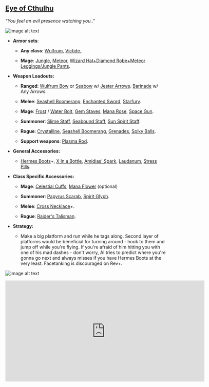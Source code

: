 ## [Eye of Cthulhu](https://terraria.gamepedia.com/Eye_of_Cthulhu)

*"You feel an evil presence watching you.."*

![image alt text](../public/BMbpD6rCZ1qoniF20u7H2A_img_6.png)

* **Armor sets**:

    * **Any class**: [Wulfrum](https://calamitymod.gamepedia.com/Wulfrum_armor), [Victide.](https://calamitymod.gamepedia.com/Victide_armor).

    * **Mage**: [Jungle](https://terraria.gamepedia.com/Jungle_armor), [Meteor](https://terraria.gamepedia.com/Meteor_armor), [Wizard Hat+Diamond Robe+Meteor Leggings/Jungle Pants](https://terraria.gamepedia.com/Wizard_set).

* **Weapon Loadouts:**

    * **Ranged**: [Wulfrum Bow](https://calamitymod.gamepedia.com/Wulfrum_Bow) or [Seabow](https://calamitymod.gamepedia.com/Seabow) w/ [Jester Arrows](https://terraria.gamepedia.com/Jester%27s_Arrow). [Barinade](https://calamitymod.gamepedia.com/Barinade) w/ Any Arrows.

    * **Melee**: [Seashell Boomerang](https://calamitymod.gamepedia.com/Seashell_Boomerang), [Enchanted Sword](https://terraria.gamepedia.com/Enchanted_Sword_(item)), [Starfury](https://terraria.gamepedia.com/Starfury).

    * **Mage**: [Frost](https://calamitymod.gamepedia.com/Frost_Bolt) / [Water Bolt](https://terraria.gamepedia.com/Water_Bolt), [Gem Staves](https://terraria.gamepedia.com/Gem_staves), [Mana Rose](https://calamitymod.gamepedia.com/Mana_Rose), [Space Gun](https://terraria.gamepedia.com/Space_Gun).

    * **Summoner**: [Slime Staff](https://terraria.gamepedia.com/Slime_Staff), [Seabound Staff](https://calamitymod.gamepedia.com/Seabound_Staff), [Sun Spirit Staff](https://calamitymod.gamepedia.com/Sun_Spirit_Staff).

    * **Rogue**: [Crystalline](https://calamitymod.gamepedia.com/Crystalline), [Seashell Boomerang](https://calamitymod.gamepedia.com/Seashell_Boomerang), [Grenades](https://terraria.gamepedia.com/Grenade), [Spiky Balls](https://terraria.gamepedia.com/Spiky_Ball).
    
    * **Support weapons**: [Plasma Rod](https://calamitymod.gamepedia.com/Plasma_Rod).

* **General Accessories:**

    * [Hermes Boots](https://terraria.gamepedia.com/Hermes_Boots)+, [X In a Bottle](https://terraria.gamepedia.com/Cloud_in_a_Bottle), [Amidias' Spark](https://calamitymod.gamepedia.com/Amidias%27_Spark), [Laudanum](https://calamitymod.gamepedia.com/Laudanum), [Stress Pills](https://calamitymod.gamepedia.com/Stress_Pills).

* **Class Specific Accessories:**

    * **Mage**: [Celestial Cuffs](https://terraria.gamepedia.com/Celestial_Cuffs), [Mana Flower](https://terraria.gamepedia.com/Mana_Flower) (optional)

    * **Summoner**: [Papyrus Scarab](https://terraria.gamepedia.com/Papyrus_Scarab), [Spirit Glyph](https://calamitymod.gamepedia.com/Spirit_Glyph).

    * **Melee**: [Cross Necklace](https://terraria.gamepedia.com/Cross_Necklace)+.

    * **Rogue**: [Raider's Talisman](https://calamitymod.gamepedia.com/Raider%27s_Talisman).

* **Strategy:**

    * Make a big platform and run while he tags along. Second layer of platforms would be beneficial for turning around - hook to them and jump off while you're flying. If you're afraid of him hitting you with one of his mad dashes - don't worry, AI tries to predict where you're gonna go next and always misses if you have Hermes Boots at the very least. Facetanking is discouraged on Rev+.

![image alt text](../public/EoC.png)

<div align="center"><iframe width="620" height="315" src="https://www.youtube.com/embed/Nn5XGHHJf4o" frameborder="0" allowfullscreen></iframe></div>
